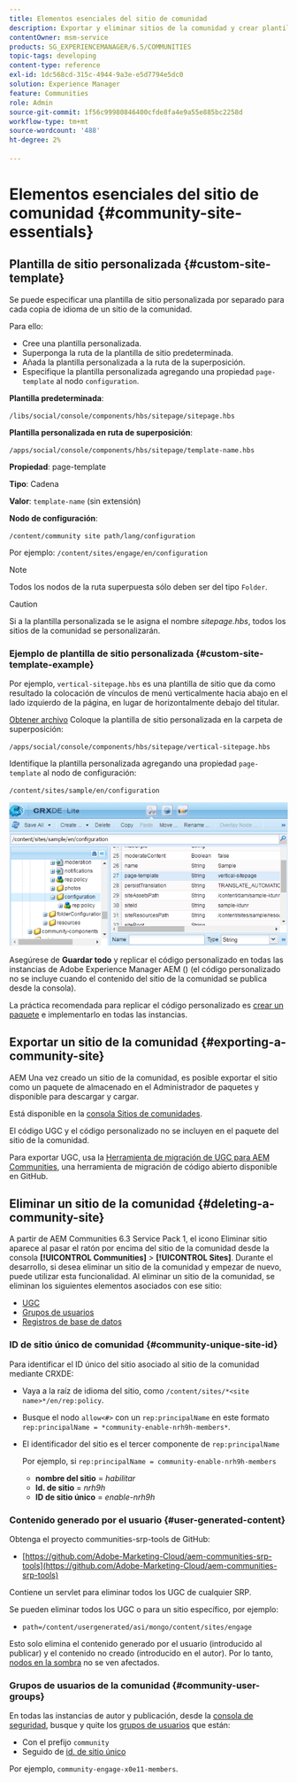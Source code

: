 ```yaml
---
title: Elementos esenciales del sitio de comunidad
description: Exportar y eliminar sitios de la comunidad y crear plantillas de sitio personalizadas
contentOwner: msm-service
products: SG_EXPERIENCEMANAGER/6.5/COMMUNITIES
topic-tags: developing
content-type: reference
exl-id: 1dc568cd-315c-4944-9a3e-e5d7794e5dc0
solution: Experience Manager
feature: Communities
role: Admin
source-git-commit: 1f56c99980846400cfde8fa4e9a55e885bc2258d
workflow-type: tm+mt
source-wordcount: '488'
ht-degree: 2%

---
```


# Elementos esenciales del sitio de comunidad {#community-site-essentials}

## Plantilla de sitio personalizada {#custom-site-template}

Se puede especificar una plantilla de sitio personalizada por separado para cada copia de idioma de un sitio de la comunidad.

Para ello:

* Cree una plantilla personalizada.
* Superponga la ruta de la plantilla de sitio predeterminada.
* Añada la plantilla personalizada a la ruta de la superposición.
* Especifique la plantilla personalizada agregando una propiedad `page-template` al nodo `configuration`.

**Plantilla predeterminada**:

`/libs/social/console/components/hbs/sitepage/sitepage.hbs`

**Plantilla personalizada en ruta de superposición**:

`/apps/social/console/components/hbs/sitepage/template-name.hbs`

**Propiedad**: page-template

**Tipo**: Cadena

**Valor**: `template-name` (sin extensión)

**Nodo de configuración**:

`/content/community site path/lang/configuration`

Por ejemplo: `/content/sites/engage/en/configuration`

>[!NOTE]
>
>Todos los nodos de la ruta superpuesta sólo deben ser del tipo `Folder`.

>[!CAUTION]
>
>Si a la plantilla personalizada se le asigna el nombre *sitepage.hbs*, todos los sitios de la comunidad se personalizarán.

### Ejemplo de plantilla de sitio personalizada {#custom-site-template-example}

Por ejemplo, `vertical-sitepage.hbs` es una plantilla de sitio que da como resultado la colocación de vínculos de menú verticalmente hacia abajo en el lado izquierdo de la página, en lugar de horizontalmente debajo del titular.

[Obtener archivo](assets/vertical-sitepage.hbs)
Coloque la plantilla de sitio personalizada en la carpeta de superposición:

`/apps/social/console/components/hbs/sitepage/vertical-sitepage.hbs`

Identifique la plantilla personalizada agregando una propiedad `page-template` al nodo de configuración:

`/content/sites/sample/en/configuration`

![crxde-siteconfiguration](assets/crxde-siteconfiguration.png)

Asegúrese de **Guardar todo** y replicar el código personalizado en todas las instancias de Adobe Experience Manager AEM () (el código personalizado no se incluye cuando el contenido del sitio de la comunidad se publica desde la consola).

La práctica recomendada para replicar el código personalizado es [crear un paquete](../../help/sites-administering/package-manager.md#creating-a-new-package) e implementarlo en todas las instancias.

## Exportar un sitio de la comunidad {#exporting-a-community-site}

AEM Una vez creado un sitio de la comunidad, es posible exportar el sitio como un paquete de almacenado en el Administrador de paquetes y disponible para descargar y cargar.

Está disponible en la [consola Sitios de comunidades](sites-console.md#exporting-the-site).

El código UGC y el código personalizado no se incluyen en el paquete del sitio de la comunidad.

Para exportar UGC, usa la [Herramienta de migración de UGC para AEM Communities](https://github.com/Adobe-Marketing-Cloud/aem-communities-ugc-migration), una herramienta de migración de código abierto disponible en GitHub.

## Eliminar un sitio de la comunidad {#deleting-a-community-site}

A partir de AEM Communities 6.3 Service Pack 1, el icono Eliminar sitio aparece al pasar el ratón por encima del sitio de la comunidad desde la consola **[!UICONTROL Communities]** > **[!UICONTROL Sites]**. Durante el desarrollo, si desea eliminar un sitio de la comunidad y empezar de nuevo, puede utilizar esta funcionalidad. Al eliminar un sitio de la comunidad, se eliminan los siguientes elementos asociados con ese sitio:

* [UGC](#user-generated-content)
* [Grupos de usuarios](#community-user-groups)
* [Registros de base de datos](#database-records)

### ID de sitio único de comunidad {#community-unique-site-id}

Para identificar el ID único del sitio asociado al sitio de la comunidad mediante CRXDE:

* Vaya a la raíz de idioma del sitio, como `/content/sites/*<site name>*/en/rep:policy`.

* Busque el nodo `allow<#>` con un `rep:principalName` en este formato `rep:principalName = *community-enable-nrh9h-members*`.

* El identificador del sitio es el tercer componente de `rep:principalName`

  Por ejemplo, si `rep:principalName = community-enable-nrh9h-members`

   * **nombre del sitio** = *habilitar*
   * **Id. de sitio** = *nrh9h*
   * **ID de sitio único** = *enable-nrh9h*

### Contenido generado por el usuario {#user-generated-content}

Obtenga el proyecto communities-srp-tools de GitHub:

* [https://github.com/Adobe-Marketing-Cloud/aem-communities-srp-tools](https://github.com/Adobe-Marketing-Cloud/aem-communities-srp-tools)

Contiene un servlet para eliminar todos los UGC de cualquier SRP.

Se pueden eliminar todos los UGC o para un sitio específico, por ejemplo:

* `path=/content/usergenerated/asi/mongo/content/sites/engage`

Esto solo elimina el contenido generado por el usuario (introducido al publicar) y el contenido no creado (introducido en el autor). Por lo tanto, [nodos en la sombra](srp.md#shadownodes) no se ven afectados.

### Grupos de usuarios de la comunidad {#community-user-groups}

En todas las instancias de autor y publicación, desde la [consola de seguridad](../../help/sites-administering/security.md), busque y quite los [grupos de usuarios](users.md) que están:

* Con el prefijo `community`
* Seguido de [id. de sitio único](#community-unique-site-id)

Por ejemplo, `community-engage-x0e11-members`.
